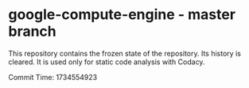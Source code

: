# google-compute-engine - master branch

This repository contains the frozen state of the repository.
Its history is cleared. It is used only for static code
analysis with Codacy.

Commit Time: 1734554923
